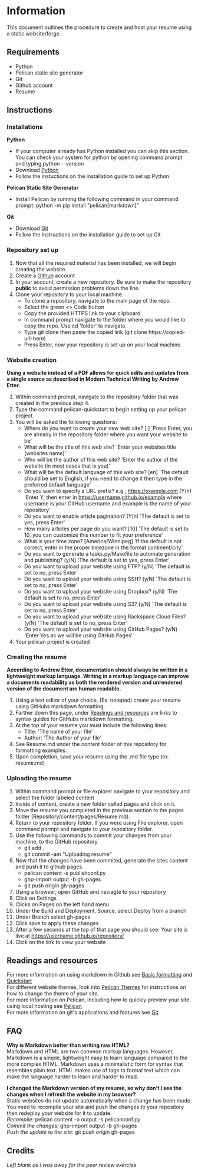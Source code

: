 # Information  
This document outlines the procedure to create and host your resume using a static website/forge.  

## Requirements
- Python
- Pelican static site generator
- Git
- Github account
- Resume
## Instructions  

### Installations 
**Python**  
- If your computer already has Python installed you can skip this section. You can check your system for python by opening command prompt and typing python --version
- Download [Python](https://www.python.org/)
- Follow the instuctions on the installation guide to set up Python

**Pelican Static Site Generator**
- Install Pelican by running the following command in your command prompt: python -m pip install "pelican[markdown]"

**Git**
- Download [Git](https://git-scm.com/)
- Follow the instructions on the installation guide to set up Git

### Repository set up
  1. Now that all the required material has been installed, we will begin creating the website.
  2. Create a [Github](https://github.com/) account
  3. In your account, create a new repository. Be sure to make the repository **public** to avoid permission problems down the line.
  4. Clone your repository to your local machine.
      - To clone a repository, navigate to the main page of the repo.
      - Select the green <> Code button
      - Copy the provided HTTPS link to your clipboard
      - In command prompt navigate to the folder where you would like to copy the repo. Use cd 'folder' to navigate.
      - Type git clone then paste the copied link (git clone https://copied-url-here)
      - Press Enter, now your repository is set up on your local machine.

### Website creation  
**Using a website instead of a PDF allows for quick edits and updates from a single source as described in Modern Technical Writing by Andrew Etter.**  
  1. Within command prompt, navigate to the repository folder that was created in the previous step 4.
  2. Type the command pelican-quickstart to begin setting up your pelican project.
  3. You will be asked the following questions:
     - Where do you want to create your new web site? [.] 'Press Enter, you are already in the repository folder where you want your website to be'
     - What will be the title of this web site? 'Enter your websites title (websites name)'
     - Who will be the author of this web site? 'Enter the author of the website (in most cases that is you)'
     - What will be the default language of this web site? [en] 'The default should be set to English, if you need to change it then type in the preferred default language'
     - Do you want to specify a URL prefix? e.g., https://example.com (Y/n) 'Enter Y, then enter in https://username.github.io/example where username is your GitHub username and example is the name of your repository'
     - Do you want to enable article pagination? (Y/n) 'The default is set to yes, press Enter'
     - How many articles per page do you want? [10] 'The default is set to 10, you can customize this number to fit your preference'
     - What is your time zone? [America/Winnipeg] 'If the default is not correct, enter in the proper timezone in the format continent/city'
     - Do you want to generate a tasks.py/Makefile to automate generation and publishing? (y/N) 'The default is set to yes, press Enter'
     - Do you want to upload your website using FTP? (y/N) 'The default is set to no, press Enter'
     - Do you want to upload your website using SSH? (y/N) 'The default is set to no, press Enter'
     - Do you want to upload your website using Dropbox? (y/N) 'The default is set to no, press Enter'
     - Do you want to upload your website using S3? (y/N) 'The default is set to no, press Enter'
     - Do you want to upload your website using Rackspace Cloud Files? (y/N) 'The default is set to no, press Enter'
     - Do you want to upload your website using GitHub Pages? (y/N) 'Enter Yes as we will be using GitHub Pages'
4. Your pelican project is created

### Creating the resume  
**According to Andrew Etter, documentation should always be written in a lightweight markup language. Writing in a markup language can improve a documents readability as both the rendered version and unrendered version of the document are human readable.**  
1. Using a text editor of your choice, (Ex. notepad) create your resume using GitHubs markdown formatting.
2. Farther down this page, under [Readings and resources](https://github.com/Lupkowski/TechComm/edit/main/README.md#readings-and-resources) are links to syntax guides for GitHubs markdown formatting.
3. At the top of your resume you must include the following lines:
    - Title: 'The name of your file'
    - Author: 'The Author of your file'
4. See Resume.md under the content folder of this repository for formatting examples.
5. Upon completion, save your resume using the .md file type (ex. resume.md)

### Uploading the resume
1. Within command prompt or file explorer navigate to your repository and select the folder labeled content
2. Inside of content, create a new folder called pages and click on it.
3. Move the resume you completed in the previous section to the pages folder (Repository/content/pages/Resume.md).
4. Return to your repository folder. If you were using File explorer, open command pormpt and navigate to your repository folder.
5. Use the following commands to commit your changes from your machine, to the GitHub repository
    - git add .
    - git commit -am "Uploading resume"
6. Now that the changes have been commited, generate the sites content and push it to github pages.
   - pelican content -s publishconf.py
   - ghp-import output -b gh-pages
   - git push origin gh-pages
7. Using a browser, open GitHub and naviagte to your repository
8. Click on Settings
9. Clicks on Pages on the left hand menu
10. Under the Build and Deployment, Source, select Deploy from a branch
11. Under Branch select gh-pages
12. Click save to apply these changes
13. After a few seconds at the top of that page you should see: Your site is live at https://username.github.io/repository/
14. Click on the link to view your website
     
     
## Readings and resources  
For more information on using markdown in Github see [Basic formatting](https://docs.github.com/en/get-started/writing-on-github/getting-started-with-writing-and-formatting-on-github/basic-writing-and-formatting-syntax) and [Quickstart](https://docs.github.com/en/get-started/writing-on-github/getting-started-with-writing-and-formatting-on-github/quickstart-for-writing-on-github)  
For different website themes, look into [Pelican Themes](https://docs.getpelican.com/en/latest/themes.html) for instructions on how to change the theme of your site.  
For more information on Pelican, including how to quickly preview your site using local hosting see [Pelican](https://getpelican.com/)  
For more information on git's applications and features see [Git](https://github.com/git-guides)


## FAQ  
**Why is Markdown better than writing raw HTML?**  
Markdown and HTML are two common markup languages. However, Markdown is a simple, lightweight easy to learn language compared to the more complex HTML. Markdown uses a minimalistic form for syntax that resembles plain text. HTML makes use of tags to format text which can make the language harder to learn and harder to read.  

**I changed the Markdown version of my resume, so why don’t I see the changes when I refresh the website in my browser?**  
Static websites do not update automatically when a change has been made. You need to recompile your site and push the changes to your repository then redeploy your website for it to update.  
*Recompile:* pelican content -o output -s pelicanconf.py  
*Commit the changes:* ghp-import output -b gh-pages  
*Push the update to the site:* git push origin gh-pages  

## Credits  
*Left blank as I was away for the peer review exercise*
